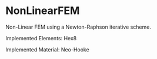 # NonLinearFEM

Non-Linear FEM using a Newton-Raphson iterative scheme.


Implemented Elements:
Hex8

Implemented Material:
Neo-Hooke
